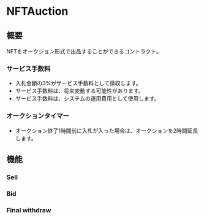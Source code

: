 # NFTAuction

## 概要

NFTをオークション形式で出品することができるコントラクト。

### サービス手数料

- 入札金額の3%がサービス手数料として徴収します。
- サービス手数料は、将来変動する可能性があります。
- サービス手数料は、システムの運用費用として使用します。

### オークションタイマー

- オークション終了1時間前に入札が入った場合は、オークションを2時間延長します。

## 機能

### Sell

### Bid

### Final withdraw
